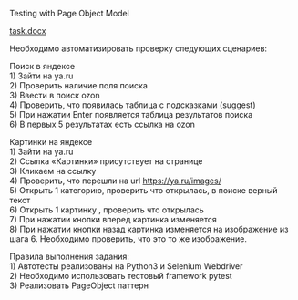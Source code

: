 
Testing with Page Object Model

[task.docx](task.docx)

Необходимо автоматизировать проверку следующих сценариев:

Поиск в яндексе  
    1) Зайти на ya.ru  
    2) Проверить наличие поля поиска  
    3) Ввести в поиск ozon  
    4) Проверить, что появилась таблица с подсказками (suggest)   
    5) При нажатии Enter появляется таблица результатов поиска  
    6)  В первых 5 результатах есть ссылка на ozon  

Картинки на яндексе   
    1) Зайти на ya.ru  
    2) Ссылка «Картинки» присутствует на странице  
    3) Кликаем на ссылку  
    4) Проверить, что перешли на url https://ya.ru/images/  
    5) Открыть 1 категорию, проверить что открылась, в поиске верный текст  
    6) Открыть 1 картинку , проверить что открылась  
    7) При нажатии кнопки вперед  картинка изменяется  
    8) При нажатии кнопки назад картинка изменяется на изображение из шага 6. Необходимо проверить, что это то же изображение.  
 
Правила выполнения задания:  
    1) Автотесты реализованы на Python3 и Selenium Webdriver  
    2) Необходимо использовать тестовый framework pytest  
    3) Реализовать PageObject паттерн   

